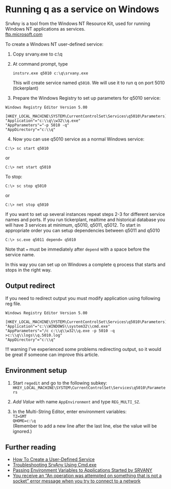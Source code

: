 # Running q as a service on Windows

SrvAny is a tool from the Windows NT Resource Kit, used for running Windows NT applications as services.  
<i class="fas fa-download"></i> [ftp.microsoft.com](ftp://ftp.microsoft.com/bussys/winnt/winnt-public/reskit/nt40/i386/srvany_x86.exe)

To create a Windows NT user-defined service: 

1. Copy srvany.exe to c:\\q 

2. At command prompt, type
    ```dos
    instsrv.exe q5010 c:\q\srvany.exe
    ```
    This will create service named `q5010`. We will use it to run q on port 5010 (tickerplant)

3. Prepare the Windows Registry to set up parameters for q5010 service:
```
Windows Registry Editor Version 5.00

[HKEY_LOCAL_MACHINE\SYSTEM\CurrentControlSet\Services\q5010\Parameters]
"Application"="c:\\q\\w32\\q.exe"
"AppParameters"="-p 5010 -q"
"AppDirectory"="c:\\q"
```

4. Now you can use q5010 service as a normal Windows service:
```dos
C:\> sc start q5010
```
or
```dos
C:\> net start q5010
```
To stop:
```dos
C:\> sc stop q5010
```
or
```dos
C:\> net stop q5010
```


If you want to set up several instances repeat steps 2-3 for different service names and ports. If you run tickerplant, realtime and historical database you will have 3 services at minimum, q5010, q5011, q5012. To start in appropriate order you can setup dependencies between q5011 and q5010
```dos
C:\> sc.exe q5011 depend= q5010
```
Note that `=` must be immediately after `depend` with a space before the service name.

In this way you can set up on Windows a complete q process that starts and stops in the right way.


## Output redirect

If you need to redirect output you must modify application using following reg file.
```
Windows Registry Editor Version 5.00

[HKEY_LOCAL_MACHINE\SYSTEM\CurrentControlSet\Services\q5010\Parameters]
"Application"="c:\\WINDOWS\\system32\\cmd.exe"
"AppParameters"="/c c:\\q\\w32\\q.exe -p 5010 -q >c:\\q\\logs\\q.5010.log"
"AppDirectory"="c:\\q"
```

!!! warning
    I’ve experienced some problems redirecting output, so it would be great if someone can improve this article. 


## Environment setup

1. Start `regedit` and go to the following subkey: 
`HKEY_LOCAL_MACHINE\SYSTEM\CurrentControlSet\Services\q5010\Parameters` 


2. _Add Value_ with name `AppEnvironment` and type `REG_MULTI_SZ`. 


3. In the Multi-String Editor, enter environment variables:  
`TZ=GMT`  
`QHOME=c:\q`  
(Remember to add a new line after the last line, else the value will be ignored.)


## <i class="far fa-hand-point-right"></i> Further reading

- [How To Create a User-Defined Service](http://support.microsoft.com/kb/137890)
- [Troubleshooting SrvAny Using Cmd.exe](http://support.microsoft.com/kb/152460)
- [Passing Environment Variables to Applications Started by SRVANY](http://support.microsoft.com/kb/197178)
- [You receive an “An operation was attempted on something that is not a socket” error message when you try to connect to a network](http://support.microsoft.com/kb/817571)
